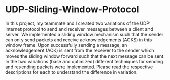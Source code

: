 # UDP-Sliding-Window-Protocol

In this project, my teammate and I created two variations of the UDP internet protocol to send and receiver messages between a client and server. We implemented a sliding window mechanism such that the sender can only send packets and receive acknowledgements (ACKS) in this window frame. Upon successfully sending a message, an acknowledgement (ACK) is sent from the receiver to the sender which moves the sliding window forward such that the next message can be sent. In the two variations (base and optimized) different techniques for sending and resending packets were implemented. Please read the respective descriptions for each to understand the difference in variation. 

